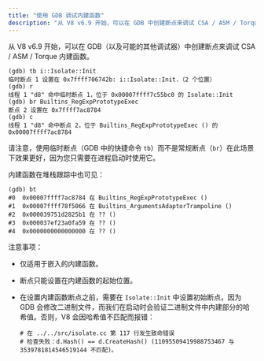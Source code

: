 ```yaml
---
title: "使用 GDB 调试内建函数"
description: "从 V8 v6.9 开始，可以在 GDB 中创建断点来调试 CSA / ASM / Torque 内建函数。"
---
```

从 V8 v6.9 开始，可以在 GDB（以及可能的其他调试器）中创建断点来调试 CSA / ASM / Torque 内建函数。

```
(gdb) tb i::Isolate::Init
临时断点 1 设置在 0x7ffff706742b: i::Isolate::Init.（2 个位置）
(gdb) r
线程 1 "d8" 命中临时断点 1，位于 0x00007ffff7c55bc0 的 Isolate::Init
(gdb) br Builtins_RegExpPrototypeExec
断点 2 设置在 0x7ffff7ac8784
(gdb) c
线程 1 "d8" 命中断点 2，位于 Builtins_RegExpPrototypeExec () 的 0x00007ffff7ac8784
```

请注意，使用临时断点（GDB 中的快捷命令 `tb`）而不是常规断点（`br`）在此场景下效果更好，因为您只需要在进程启动时使用它。

内建函数在堆栈跟踪中也可见：

```
(gdb) bt
#0  0x00007ffff7ac8784 在 Builtins_RegExpPrototypeExec ()
#1  0x00007ffff78f5066 在 Builtins_ArgumentsAdaptorTrampoline ()
#2  0x000039751d2825b1 在 ?? ()
#3  0x000037ef23a0fa59 在 ?? ()
#4  0x0000000000000000 在 ?? ()
```

注意事项：

- 仅适用于嵌入的内建函数。
- 断点只能设置在内建函数的起始位置。
- 在设置内建函数断点之前，需要在 `Isolate::Init` 中设置初始断点，因为 GDB 会修改二进制文件，而我们在启动时会验证二进制文件中内建部分的哈希值。否则，V8 会因哈希值不匹配而报错：

    ```
    # 在 ../../src/isolate.cc 第 117 行发生致命错误
    # 检查失败：d.Hash() == d.CreateHash() (11095509419988753467 与 3539781814546519144 不匹配)。
    ```
